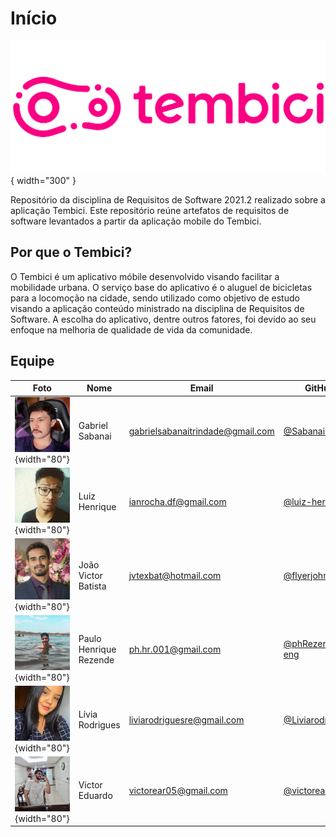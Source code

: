 # Início

![Image title](./assets/tembici.svg){ width="300" }

Repositório da disciplina de Requisitos de Software 2021.2 realizado sobre a aplicação Tembici. Este repositório reúne artefatos de requisitos de software levantados a partir da aplicação mobile do Tembici.

## Por que o Tembici?

O Tembici é um aplicativo móbile desenvolvido  visando facilitar a mobilidade urbana. O serviço base do aplicativo é o aluguel de bicicletas para a locomoção na cidade,  sendo utilizado como objetivo de estudo visando a aplicação conteúdo ministrado na disciplina de Requisitos de Software. A escolha do aplicativo, dentre outros fatores, foi devido ao seu enfoque na melhoria de qualidade de vida da comunidade.

## Equipe

| Foto | Nome | Email | GitHub|
|--|--|--|--|
| ![Gabriel](./assets/team/sabanai.jpg){width="80"} | Gabriel Sabanai | gabrielsabanaitrindade@gmail.com | [@Sabanai104](https://github.com/Sabanai104) |
| ![Luiz](./assets/team/luiz.jpg){width="80"} | Luiz Henrique | ianrocha.df@gmail.com | [@luiz-herique](https://github.com/luiz-herique) |
| ![Batista](./assets/team/batista.jpg){width="80"} | João Victor Batista | jvtexbat@hotmail.com | [@flyerjohn](https://github.com/flyerjohn) |
| ![Paulo](./assets/team/paulo.jpg){width="80"} | Paulo Henrique Rezende | ph.hr.001@gmail.com| [@phRezende-eng](https://github.com/PhRezende-eng) |
| ![Lívia](./assets/team/livia.jpg){width="80"} | Lívia Rodrigues | liviarodriguesre@gmail.com| [@Liviarodrigues1](https://github.com/Liviarodrigues1) |
| ![Victor Eduardo](./assets/team/victor.jpg){width="80"} | Victor Eduardo | victorear05@gmail.com | [@victorear05](https://github.com/victorear05) |
